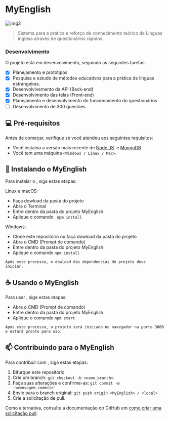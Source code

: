 # MyEnglish

<!---Esses são exemplos. Veja https://shields.io para outras pessoas ou para personalizar este conjunto de escudos. Você pode querer incluir dependências, status do projeto e informações de licença aqui--->

![img3](https://user-images.githubusercontent.com/64885646/101936525-6be69d00-3bbf-11eb-9f03-ea3002ba2b2a.png)

> Sistema para a prática e reforço de conhecimento teórico de Línguas inglesa através de questionários rápidos.

### Desenvolvimento

O projeto está em desenvolvimento, seguindo as seguintes tarefas:

- [x] Planejamento e protótipos
- [x] Pesquisa e estudo de métodos educativos para a prática de línguas estrangeiras. 
- [x] Desenvolvivemento da API (Back-end)
- [x] Desenvolvimento das telas (Front-end)
- [x] Planejamento e desenvolvimento do funcionamento do questionários
- [ ] Desenvolvimento de 300 questões

## 💻 Pré-requisitos

Antes de começar, verifique se você atendeu aos seguintes requisitos:
* Você instalou a versão mais recente de [Node JS](https://nodejs.org/en/). e [MongoDB](https://www.mongodb.com/)
* Você tem uma máquina `<Windows / Linux / Mac>`. 

## 🚀 Instalando o MyEnglish

Para instalar o <MyEnglish>, siga estas etapas:

Linux e macOS:
* Faça dowload da pasta do projeto 
* Abra o Terminal
* Entre dentro da pasta do projeto MyEnglish
* Aplique o comando ``` npm install```

Windows:
* Clone este repositório ou faça dowload da pasta do projeto 
* Abra o CMD (Prompt de comando)
* Entre dentro da pasta do projeto MyEnglish
* Aplique o comando ```npm install```

```Após este processo, o dowload das dependencias do projeto deve iniciar.```

## ☕ Usando o MyEnglish

Para usar <MyEnglish>, siga estas etapas:
* Abra o CMD (Prompt de comando)
* Entre dentro da pasta do projeto MyEnglish
* Aplique o comando ```npm start```
  
```Após este processo, o projeto será iniciado no navegador na porta 3000 e estará pronto para uso.```


## 📫 Contribuindo para o MyEnglish

Para contribuir com <MyEnglish>, siga estas etapas:

1. Bifurque este repositório.
2. Crie um branch: `git checkout -b <nome_branch>`.
3. Faça suas alterações e confirme-as: `git commit -m '<mensagem_commit>'`
4. Envie para o branch original: `git push origin <MyEnglish> / <local>`
5. Crie a solicitação de pull.

Como alternativa, consulte a documentação do GitHub em [como criar uma solicitação pull](https://help.github.com/en/github/collaborating-with-issues-and-pull-requests/creating-a-pull-request).

